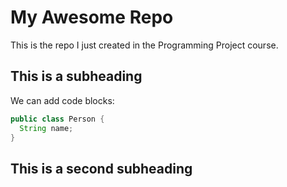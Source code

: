 # My Awesome Repo

This is the repo I just created in the Programming Project course.

## This is a subheading

We can add code blocks:
```java
public class Person {
  String name;
}
```

## This is a second subheading
